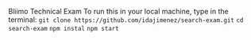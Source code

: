 Bliimo Technical Exam
To run this in your local machine, type in the terminal:
`git clone https://github.com/idajimenez/search-exam.git`
`cd search-exam`
`npm instal`
`npm start`